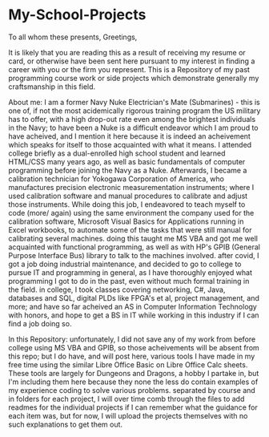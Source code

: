 # My-School-Projects

To all whom these presents, Greetings,

It is likely that you are reading this as a result of receiving my resume or card, or otherwise have been sent here pursuant to my interest in finding a career with you or the firm you represent.
This is a Repository of my past programming course work or side projects which demonstrate generally my craftsmanship in this field.

About me:
I am a former Navy Nuke Electrician's Mate (Submarines) - this is one of, if not the most acidemically rigorous training program the US military has to offer, with a high drop-out rate even among the brightest individuals in the Navy; to have been a Nuke is a difficult endeavor which I am proud to have acheived, and I mention it here because it is indeed an acheivement which speaks for itself to those acquainted with what it means.
I attended college briefly as a dual-enrolled high school student and learned HTML/CSS many years ago, as well as basic fundamentals of computer programming before joining the Navy as a Nuke.
Afterwards, I became a calibration technician for Yokogawa Corporation of America, who manufactures precision electronic measurementation instruments; where I used calibration software and manual procedures to calibrate and adjust those instruments.
While doing this job, I endeavored to teach myself to code (more/ again) using the same environment the company used for the calibration software, Microsoft Visual Basics for Applications running in Excel workbooks, to automate some of the tasks that were still manual for calibrating several machines.
doing this taught me MS VBA and got me well acquainted with functional programming, as well as with HP's GPIB (General Purpose Interface Bus) library to talk to the machines involved.
after covid, I got a job doing industrial maintenance, and decided to go to college to pursue IT and programming in general, as I have thoroughly enjoyed what programming I got to do in the past, even without much formal training in the field.
in college, I took classes covering networking, C#, Java, databases and SQL, digital PLDs like FPGA's et al, project management, and more; and have so far acheived an AS in Computer Information Technology with honors, and hope to get a BS in IT while working in this industry if I can find a job doing so.

In this Repository:
unfortunately, I did not save any of my work from before college using MS VBA and GPIB, so those acheivements will be absent from this repo; but I do have, and will post here, various tools I have made in my free time using the similar Libre Office Basic on Libre Office Calc sheets. These tools are largely for Dungeons and Dragons, a hobby I partake in, but I'm including them here because they none the less do contain examples of my experience coding to solve various problems.
separated by course and in folders for each project, I will over time comb through the files to add readmes for the individual projects if I can remember what the guidance for each item was, but for now, I will upload the projects themselves with no such explanations to get them out.
